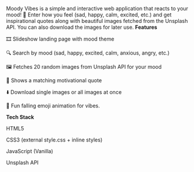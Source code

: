 Moody Vibes is a simple and interactive web application that reacts to your mood! 🌈
Enter how you feel (sad, happy, calm, excited, etc.) and get inspirational quotes along with beautiful images fetched from the Unsplash API. You can also download the images for later use.
**Features**

🎞️ Slideshow landing page with mood theme

🔍 Search by mood (sad, happy, excited, calm, anxious, angry, etc.)

🖼️ Fetches 20 random images from Unsplash API for your mood

💬 Shows a matching motivational quote

⬇️ Download single images or all images at once

🎉 Fun falling emoji animation for vibes.

**Tech Stack**

HTML5

CSS3 (external style.css + inline styles)

JavaScript (Vanilla)

Unsplash API
